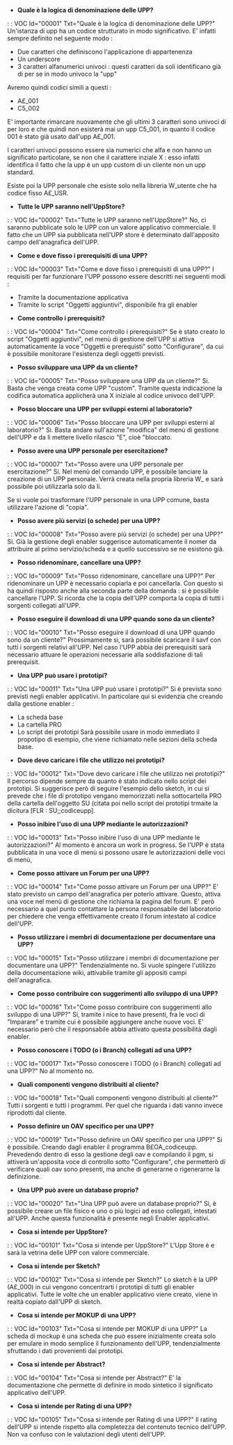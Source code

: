 - **Quale è la logica di denominazione delle UPP?**

 :  : VOC Id="00001" Txt="Quale è la logica di denominazione delle UPP?"
Un'istanza di upp ha un codice strutturato in modo significativo. E' infatti sempre definito nel seguente modo : 
* Due caratteri che definiscono l'applicazione di appartenenza
* Un underscore
* 3 caratteri alfanumerici univoci :  questi caratteri da soli identificano già di per se in modo univoco la "upp"

Avremo quindi codici simili a questi : 
* A£_001
* C5_002

E' importante rimarcare nuovamente che gli ultimi 3 caratteri sono univoci di per loro e che quindi non esisterà mai un upp C5_001, in quanto il codice 001 è stato già usato dall'upp A£_001.

I caratteri univoci possono essere sia numerici che alfa e non hanno un significato particolare, se non che il carattere inziale X :  esso infatti identifica il fatto che la upp è un upp custom di un cliente non un upp standard.

Esiste poi la UPP personale che esiste solo nella libreria W_utente che ha codice fisso A£_USR.

- **Tutte le UPP saranno nell'UppStore?**

 :  : VOC Id="00002" Txt="Tutte le UPP saranno nell'UppStore?"
No, ci saranno pubblicate solo le UPP con un valore applicativo commerciale. Il fatto che un UPP sia pubblicata nell'UPP store è determinato dall'apposito campo dell'anagrafica dell'UPP.

- **Come e dove fisso i prerequisiti di una UPP?**

 :  : VOC Id="00003" Txt="Come e dove fisso i prerequisiti di una UPP?"
I requisiti per far funzionare l'UPP possono essere descritti nei seguenti modi : 
* Tramite la documentazione applicativa
* Tramite lo script "Oggetti aggiuntivi", disponibile fra gli enabler

- **Come controllo i prerequisiti?**

 :  : VOC Id="00004" Txt="Come controllo i prerequisiti?"
Se è stato creato lo script "Oggetti aggiuntivi", nel menù di gestione dell'UPP si attiva automaticamente la voce "Oggetti e prerequisti" sotto "Configurare", da cui è possibile monitorare l'esistenza degli oggetti previsti.

- **Posso sviluppare una UPP da un cliente?**

 :  : VOC Id="00005" Txt="Posso sviluppare una UPP da un cliente?"
Si. Basta che venga creata come UPP "custom". Tramite questa indicazione la codifica automatica applicherà una X iniziale al codice univoco dell'UPP.

- **Posso bloccare una UPP per sviluppi esterni al laboratorio?**

 :  : VOC Id="00006" Txt="Posso bloccare una UPP per sviluppi esterni al laboratorio?"
Si. Basta andare sull'azione "modifica" del menù di gestione dell'UPP e da li mettere livello rilascio "E", cioè "bloccato.

- **Posso avere una UPP personale per esercitazione?**

 :  : VOC Id="00007" Txt="Posso avere una UPP personale per esercitazione?"
Si. Nel menù del comando UPP, è possibile lanciare la creazione di un UPP personale. Verrà creata nella propria libreria W_ e sarà possibile poi utilizzarla solo da li.

Se si vuole poi trasformare l'UPP personale in una UPP comune, basta utilizzare l'azione di "copia".

- **Posso avere più servizi (o schede) per una UPP?**

 :  : VOC Id="00008" Txt="Posso avere più servizi (o schede) per una UPP?"
Si. Già la gestione degli enabler suggerisce automaticamente il nomer da attribuire al primo servizio/scheda e a quello successivo se ne esistono già.

- **Posso ridenominare, cancellare una UPP?**

 :  : VOC Id="00009" Txt="Posso ridenominare, cancellare una UPP?"
Per ridenominare un UPP è necessario copiarla e poi cancellarla. Con questo si ha quindi risposto anche alla seconda parte della domanda :  si è possibile cancellare l'UPP.
Si ricorda che la copia dell'UPP comporta la copia di tutti i sorgenti collegati all'UPP.

- **Posso eseguire il download di una UPP quando sono da un cliente?**

 :  : VOC Id="00010" Txt="Posso eseguire il download di una UPP quando sono da un cliente?"
Prossimamente si, sarà possibile scaricare il savf con tutti i sorgenti relativi all'UPP. Nel caso l'UPP abbia dei prerequisiti sarà necessario attuare le operazioni necessarie alla soddisfazione di tali prerequisit.

- **Una UPP può usare i prototipi?**

 :  : VOC Id="00011" Txt="Una UPP può usare i prototipi?"
Si è prevista sono previsti negli enabler applicativi. In particolare qui si evidenzia che creando dalla gestione enabler : 
* La scheda base
* La cartella PRO
* Lo script dei prototipi
Sarà possibile usare in modo immediato il propotipo di esempio, che viene richiamato nelle sezioni della scheda base.

- **Dove devo caricare i file che utilizzo nei prototipi?**

 :  : VOC Id="00012" Txt="Dove devo caricare i file che utilizzo nei prototipi?"
Il percorso dipende sempre da quanto è stato indicato nello script dei prototipi. Si suggerisce però di seguire l'esempio dello sketch, in cui si prevede che i file di prototipo vengano memorizzati nella sottocartella PRO della cartella dell'oggetto SU (citata poi nello script dei prototipi trmaite la dicitura [FLR : SU;;codiceupp].

- **Posso inibire l'uso di una UPP mediante le autorizzazioni?**

 :  : VOC Id="00013" Txt="Posso inibire l'uso di una UPP mediante le autorizzazioni?"
Al momento è ancora un work in progress. Se l'UPP è stata pubblicata in una voce di menù si possono usare le autorizzazioni delle voci di menù,

- **Come posso attivare un Forum per una UPP?**

 :  : VOC Id="00014" Txt="Come posso attivare un Forum per una UPP?"
E' stato previsto un campo dell'anagrafica per poterlo attivare. Questo, attiva una voce nel menù di gestione che richiama la pagina del forum. E' però necessario a quel punto contattare la persona responsabile del laboratorio per chiedere che venga effettivamente creato il forum intestato al codice dell'UPP.

- **Posso utilizzare i membri di documentazione per documentare una UPP?**

 :  : VOC Id="00015" Txt="Posso utilizzare i membri di documentazione per documentare una UPP?"
Tendenzialmente no. Si vuole spingere l'utilizzo della documentazione wiki, attivabile tramite gli appositi campi dell'anagrafica.

- **Come posso contribuire con suggerimenti allo sviluppo di una UPP?**

 :  : VOC Id="00016" Txt="Come posso contribuire con suggerimenti allo sviluppo di una UPP?"
Si, tramite i nice to have presenti, fra le voci di "Imparare" e tramite cui è possibile aggiungere anche nuove voci. E' necessario però che il responsabile abbia attivato questa possibilità dagli enabler.

- **Posso conoscere i TODO (o i Branch) collegati ad una UPP?**

 :  : VOC Id="00017" Txt="Posso conoscere i TODO (o i Branch) collegati ad una UPP?"
No al momento no.

- **Quali componenti vengono distribuiti al cliente?**

 :  : VOC Id="00018" Txt="Quali componenti vengono distribuiti al cliente?"
Tutti i sorgenti e tutti i programmi. Per quel che riguarda i dati vanno invece riprodotti dal cliente.

- **Posso definire un OAV specifico per una UPP?**

 :  : VOC Id="00019" Txt="Posso definire un OAV specifico per una UPP?"
Si è possibile. Creando dagli enabler il programma B£OA_codiceupp. Prevedendo dentro di esso la gestione degli oav e compilando il pgm, si attiverà un'apposita voce di controllo sotto "Configurare", che permetterò di verificare quali oav sono presenti, ma anche di generarne o rigenerarne la definizione.

- **Una UPP può avere un database proprio?**

 :  : VOC Id="00020" Txt="Una UPP può avere un database proprio?"
Si, è possibile creare un file fisico e uno o più logici ad esso collegati, intestati all'UPP. Anche questa funzionalità è presente negli Enabler applicativi.

- **Cosa si intende per UppStore?**

 :  : VOC Id="00101" Txt="Cosa si intende per UppStore?"
L'Upp Store è e sarà la vetrina delle UPP con valore commerciale.

- **Cosa si intende per Sketch?**

 :  : VOC Id="00102" Txt="Cosa si intende per Sketch?"
Lo sketch è la UPP (A£_000) in cui vengono concentrarti i prototipi di tutti gli enabler applicativi. Tutte le volte che un enabler applicativo viene creato, viene in realtà copiato dall'UPP di sketch.

- **Cosa si intende per MOKUP di una UPP?**

 :  : VOC Id="00103" Txt="Cosa si intende per MOKUP di una UPP?"
La scheda di mockup è una scheda che può essere inizialmente creata solo per emulare in modo semplice il funzionamento dell'UPP, tendenzialmente sfruttando i dati provenienti dai prototipi.

- **Cosa si intende per Abstract?**

 :  : VOC Id="00104" Txt="Cosa si intende per Abstract?"
E' la documentazione che permette di definire in modo sintetico il significato applicativo dell'UPP.

- **Cosa si intende per Rating di una UPP?**

 :  : VOC Id="00105" Txt="Cosa si intende per Rating di una UPP?"
Il rating dell'UPP si intende rispetto alla completezza del contenuto tecnico dell'UPP. Non va confuso con le valutazioni degli utenti dell'UPP.
